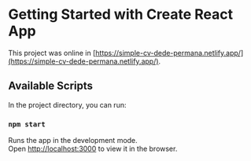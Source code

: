 # Getting Started with Create React App

This project was online in [https://simple-cv-dede-permana.netlify.app/](https://simple-cv-dede-permana.netlify.app/).


## Available Scripts

In the project directory, you can run:

### `npm start`

Runs the app in the development mode.\
Open [http://localhost:3000](http://localhost:3000) to view it in the browser.
